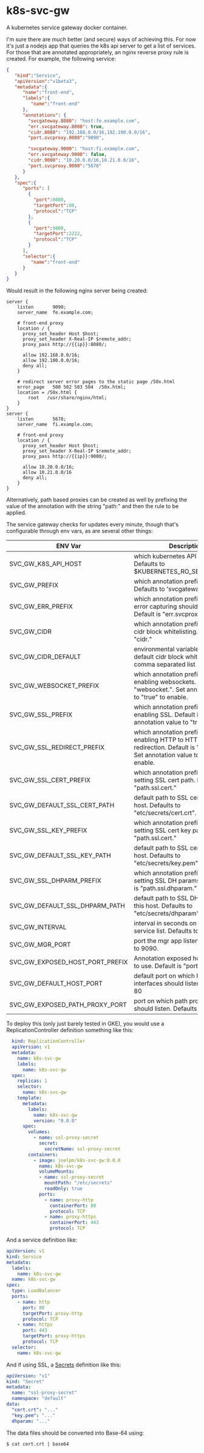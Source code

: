 # k8s-svc-gw
A kubernetes service gateway docker container.



I'm sure there are _much_ better (and secure) ways of achieving this. For now it's just a nodejs app that queries the k8s api server to get a list of services. For those that are annotated appropriately, an nginx reverse proxy rule is created. For example, the following service:

```json
{
   "kind":"Service",
   "apiVersion":"v1beta3",
   "metadata":{
      "name":"front-end",
      "labels":{
         "name":"front-end"
      },
      "annotations": {
        "svcgateway.8080": "host:fe.example.com",
        "err.svcgateway.8080": true,
        "cidr.8080": "192.168.0.0/16,192.100.0.0/16",
        "port.svcproxy.8080":"9090",

        "svcgateway.9000": "host:fi.example.com",
        "err.svcgateway.9000": false,
        "cidr.9000": "10.20.0.0/16,10.21.0.0/16",
        "port.svcproxy.9000":"5678"
      }
   },
   "spec":{
      "ports": [
        {
          "port":8080,
          "targetPort":80,
          "protocol":"TCP"
        },
        {
          "port":9000,
          "targetPort":2222,
          "protocol":"TCP"
        }
      ],
      "selector":{
         "name":"front-end"
      }
   }
}
```

Would result in the following nginx server being created:

```
server {
    listen       9090;
    server_name  fe.example.com;

    # front-end proxy
    location / {
      proxy_set_header Host $host;
      proxy_set_header X-Real-IP $remote_addr;
      proxy_pass http://{{ip}}:8080/;

      allow 192.168.0.0/16;
      allow 192.100.0.0/16;
      deny all;
    }

    # redirect server error pages to the static page /50x.html
    error_page   500 502 503 504  /50x.html;
    location = /50x.html {
        root   /usr/share/nginx/html;
    }
}
server {
    listen       5678;
    server_name  fi.example.com;

    # front-end proxy
    location / {
      proxy_set_header Host $host;
      proxy_set_header X-Real-IP $remote_addr;
      proxy_pass http://{{ip}}:9000/;

      allow 10.20.0.0/16;
      allow 10.21.0.0/16
      deny all;
    }
}
```

Alternatively, path based proxies can be created as well by prefixing the value of the annotation with the string "path:" and then the rule to be applied.

The service gateway checks for updates every minute, though that's configurable through env vars, as are several other things:

| ENV Var                           | Description
| --------------------------------- | -----------
| SVC_GW_K8S_API_HOST               | which kubernetes API to connect to. Defaults to $KUBERNETES_RO_SERVICE_HOST.
| SVC_GW_PREFIX                     | which annotation prefix to look for. Defaults to 'svcgateway'.
| SVC_GW_ERR_PREFIX                 | which annotation prefix to look for if error capturing should take effect. Default is "err.svcproxy."
| SVC_GW_CIDR                       | which annotation prefix to look for cidr block whitelisting. Default is "cidr."
| SVC_GW_CIDR_DEFAULT               | environmental variable setting default cidr block whitelisting, comma separated list
| SVC_GW_WEBSOCKET_PREFIX           | which annotation prefix to look for enabling websockets. Default is "websocket.". Set annotation value to "true" to enable.
| SVC_GW_SSL_PREFIX                 | which annotation prefix to look for enabling SSL. Default is "ssl.". Set annotation value to "true" to enable.
| SVC_GW_SSL_REDIRECT_PREFIX        | which annotation prefix to look for enabling HTTP to HTTPS redirection. Default is "ssl.redirect.". Set annotation value to "true" to enable.
| SVC_GW_SSL_CERT_PREFIX            | which annotation prefix to look for setting SSL cert path. Default is "path.ssl.cert."
| SVC_GW_DEFAULT_SSL_CERT_PATH      | default path to SSL cert for this host. Defaults to "etc/secrets/cert.crt".
| SVC_GW_SSL_KEY_PREFIX             | which annotation prefix to look for setting SSL cert key path. Default is "path.ssl.cert."
| SVC_GW_DEFAULT_SSL_KEY_PATH       | default path to SSL cert key for this host. Defaults to "etc/secrets/key.pem".
| SVC_GW_SSL_DHPARM_PREFIX          | which annotation prefix to look for setting SSL DH params path. Default is "path.ssl.dhparam."
| SVC_GW_DEFAULT_SSL_DHPARM_PATH    | default path to SSL DH params for this host. Defaults to "etc/secrets/dhparam".
| SVC_GW_INTERVAL                   | interval in seconds on which to pull service list. Defaults to 60.
| SVC_GW_MGR_PORT                   | port the mgr app listens on. Defaults to 9090.
| SVC_GW_EXPOSED_HOST_PORT_PREFIX   | Annotation exposed host port prefix to use. Default is "port.svcproxy."
| SVC_GW_DEFAULT_HOST_PORT          | default port on which host proxy interfaces should listen. Defaults to 80
| SVC_GW_EXPOSED_PATH_PROXY_PORT    | port on which path proxy interface should listen. Defaults to 80

To deploy this (only just barely tested in GKE), you would use a ReplicationController definition something like this:

``` yaml
  kind: ReplicationController
  apiVersion: v1
  metadata:
    name: k8s-svc-gw
    labels:
      name: k8s-svc-gw
  spec:
    replicas: 1
    selector:
      name: k8s-svc-gw
    template:
      metadata:
        labels:
          name: k8s-svc-gw
          version: "0.0.0"
      spec:
        volumes:
          - name: ssl-proxy-secret
            secret:
              secretName: ssl-proxy-secret
        containers:
          - image: joelpm/k8s-svc-gw:0.0.0
            name: k8s-svc-gw
            volumeMounts:
            - name: ssl-proxy-secret
              mountPath: "/etc/secrets"
              readOnly: true
            ports:
              - name: proxy-http
                containerPort: 80
                protocol: TCP
              - name: proxy-https
                containerPort: 443
                protocol: TCP
```

And a service definition like:

``` yaml
apiVersion: v1
kind: Service
metadata:
  labels:
    name: k8s-svc-gw
  name: k8s-svc-gw
spec:
  type: LoadBalancer
  ports:
    - name: http
      port: 80
      targetPort: proxy-http
      protocol: TCP
    - name: https
      port: 443
      targetPort: proxy-https
      protocol: TCP
  selector:
    name: k8s-svc-gw
```

And if using SSL, a [Secrets](http://kubernetes.io/v1.1/docs/user-guide/secrets.html) definition like this:

```yaml
apiVersion: "v1"
kind: "Secret"
metadata:
  name: "ssl-proxy-secret"
  namespace: "default"
data:
  "cert.crt": "..."
  "key.pem": "..."
  dhparam: "..."
```

The data files should be converted into Base-64 using:

```
$ cat cert.crt | base64
```